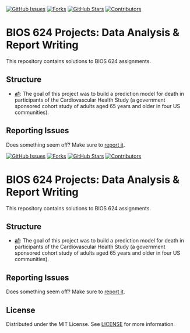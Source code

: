 [![GitHub Issues][issues-shield]][issues-url]
[![Forks][forks-shield]][forks-url]
[![GitHub Stars][stars-shield]][stars-url]
[![Contributors][contributors-shield]][contributors-url]


# BIOS 624 Projects: Data Analysis & Report Writing

This repository contains solutions to BIOS 624 assignments. 

## Structure

- **[a1](https://github.com/luca-martial/bios624/tree/master/a1)**: The goal of this project was to build a prediction model for death in participants of the Cardiovascular Health Study (a government sponsored cohort study of adults aged 65 years and older in four US communities).

## Reporting Issues

Does something seem off? Make sure to [report it](https://github.com/luca-martial/bios624/issues).

[![GitHub Issues][issues-shield]][issues-url]
[![Forks][forks-shield]][forks-url]
[![GitHub Stars][stars-shield]][stars-url]
[![Contributors][contributors-shield]][contributors-url]


# BIOS 624 Projects: Data Analysis & Report Writing

This repository contains solutions to BIOS 624 assignments. 

## Structure

- **[a1](https://github.com/luca-martial/bios624/tree/master/a1)**: The goal of this project was to build a prediction model for death in participants of the Cardiovascular Health Study (a government sponsored cohort study of adults aged 65 years and older in four US communities).

## Reporting Issues

Does something seem off? Make sure to [report it](https://github.com/luca-martial/bios624/issues).

## License

Distributed under the MIT License. See [LICENSE](https://github.com/luca-martial/bios624/tree/master/LICENSE) for more information.

<!-- MARKDOWN LINKS & IMAGES -->
<!-- https://www.markdownguide.org/basic-syntax/#reference-style-links -->
[issues-shield]: https://img.shields.io/github/issues/luca-martial/bios624.svg
[issues-url]: https://github.com/luca-martial/bios624/issues

[forks-shield]: https://img.shields.io/github/forks/luca-martial/bios624.svg
[forks-url]: https://github.com/luca-martial/bios624/forks

[stars-shield]: https://img.shields.io/github/stars/luca-martial/bios624.svg
[stars-url]: https://github.com/luca-martial/bios624/stargazers

[contributors-shield]: https://img.shields.io/github/contributors/luca-martial/bios624.svg
[contributors-url]: https://github.com/luca-martial/bios624/contributors

